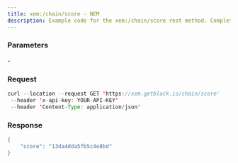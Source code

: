 ```yaml
---
title: xem:/chain/score - NEM
description: Example code for the xem:/chain/score rest method. Сomplete guide on how to use xem:/chain/score rest in GetBlock.io Web3 documentation.
---
```


### Parameters


\-

### Request

``` java
curl --location --request GET 'https://xem.getblock.io/chain/score' 
 --header 'x-api-key: YOUR-API-KEY' 
 --header 'Content-Type: application/json'
```

###  Response

``` java
{
    "score": "13da4dda5fb5c4e8bd"
}
```

